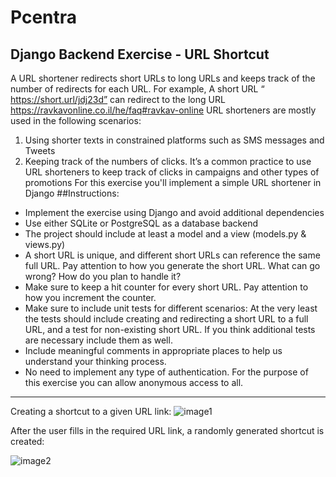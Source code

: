 # Pcentra
## Django Backend Exercise - URL Shortcut

A URL shortener redirects short URLs to long URLs and keeps track of the number of redirects for each
URL. For example, A short URL “ https://short.url/jdj23d” can redirect to the long URL
https://ravkavonline.co.il/he/faq#ravkav-online
URL shorteners are mostly used in the following scenarios:
1. Using shorter texts in constrained platforms such as SMS messages and Tweets
2. Keeping track of the numbers of clicks. It’s a common practice to use URL shorteners to keep
track of clicks in campaigns and other types of promotions
For this exercise you'll implement a simple URL shortener in Django
##Instructions:
* Implement the exercise using Django and avoid additional dependencies
* Use either SQLite or PostgreSQL as a database backend
* The project should include at least a model and a view (models.py & views.py)
* A short URL is unique, and different short URLs can reference the same full URL. Pay attention
to how you generate the short URL. What can go wrong? How do you plan to handle it?
* Make sure to keep a hit counter for every short URL. Pay attention to how you increment the
counter.
* Make sure to include unit tests for different scenarios: At the very least the tests should include
creating and redirecting a short URL to a full URL, and a test for non-existing short URL. If you
think additional tests are necessary include them as well.
* Include meaningful comments in appropriate places to help us understand your thinking process.
* No need to implement any type of authentication. For the purpose of this exercise you can allow
anonymous access to all.

_________________________________________________________________________________________________________________________


Creating a shortcut to a given URL link:
![image1](https://user-images.githubusercontent.com/39236325/141840604-cc1a1054-a0f6-490c-9525-96bd0d18dc04.PNG)

After the user fills in the required URL link, a randomly generated shortcut is created:

![image2](https://user-images.githubusercontent.com/39236325/141840769-3cd0e83e-6e23-4485-9551-c2def6e26300.PNG)
